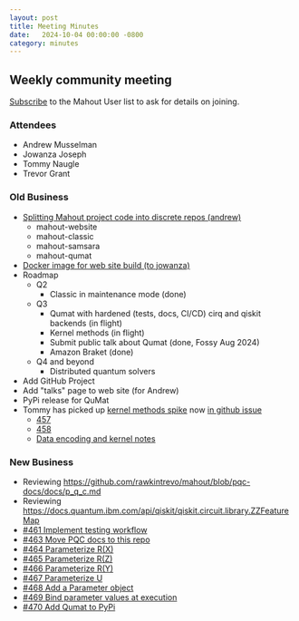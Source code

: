 ```yaml
---
layout: post
title: Meeting Minutes
date:   2024-10-04 00:00:00 -0800
category: minutes
---
```

## Weekly community meeting
[Subscribe](mailto:user-subscribe@mahout.apache.org) to the Mahout User list to ask for details on joining.

### Attendees
* Andrew Musselman
* Jowanza Joseph
* Tommy Naugle
* Trevor Grant

### Old Business
* [Splitting Mahout project code into discrete repos (andrew)](https://issues.apache.org/jira/projects/MAHOUT/issues/MAHOUT-2204)
    * mahout-website
    * mahout-classic
    * mahout-samsara
    * mahout-qumat
* [Docker image for web site build (to jowanza)](https://issues.apache.org/jira/projects/MAHOUT/issues/MAHOUT-2165)
* Roadmap
    * Q2
        * Classic in maintenance mode (done)
    * Q3
        * Qumat with hardened (tests, docs, CI/CD) cirq and qiskit backends (in flight)
        * Kernel methods (in flight)
        * Submit public talk about Qumat (done, Fossy Aug 2024)
        * Amazon Braket (done)
    * Q4 and beyond
        * Distributed quantum solvers
* Add GitHub Project
* Add "talks" page to web site (for Andrew)
* PyPi release for QuMat
* Tommy has picked up [kernel methods spike](https://issues.apache.org/jira/browse/MAHOUT-2200) now [in github issue](https://github.com/apache/mahout/issues/456)
    * [457](https://github.com/apache/mahout/issues/457)
    * [458](https://github.com/apache/mahout/issues/458)
    * [Data encoding and kernel notes](https://github.com/apache/mahout/wiki/Data-Encoding-and-Kernel-Notes)

### New Business
* Reviewing https://github.com/rawkintrevo/mahout/blob/pqc-docs/docs/p_q_c.md
* Reviewing https://docs.quantum.ibm.com/api/qiskit/qiskit.circuit.library.ZZFeatureMap
* [#461 Implement testing workflow](https://github.com/apache/mahout/issues/461)
* [#463 Move PQC docs to this repo](https://github.com/apache/mahout/issues/463)
* [#464 Parameterize R(X)](https://github.com/apache/mahout/issues/464)
* [#465 Parameterize R(Z)](https://github.com/apache/mahout/issues/465)
* [#466 Parameterize R(Y)](https://github.com/apache/mahout/issues/466)
* [#467 Parameterize U](https://github.com/apache/mahout/issues/467)
* [#468 Add a Parameter object](https://github.com/apache/mahout/issues/468)
* [#469 Bind parameter values at execution](https://github.com/apache/mahout/issues/469)
* [#470 Add Qumat to PyPi](https://github.com/apache/mahout/issues/470)

